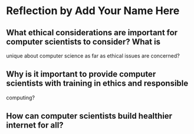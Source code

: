 # Reflection by Add Your Name Here

## What ethical considerations are important for computer scientists to consider? What is
unique about computer science as far as ethical issues are concerned?


## Why is it important to provide computer scientists with training in ethics and responsible
computing?


## How can computer scientists build healthier internet for all?

